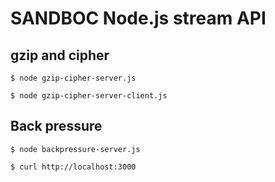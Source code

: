 # SANDBOC Node.js stream API

## gzip and cipher

```shell
$ node gzip-cipher-server.js
```

```shell
$ node gzip-cipher-server-client.js
```

## Back pressure

```shell
$ node backpressure-server.js
```

```shell
$ curl http://localhost:3000
```
